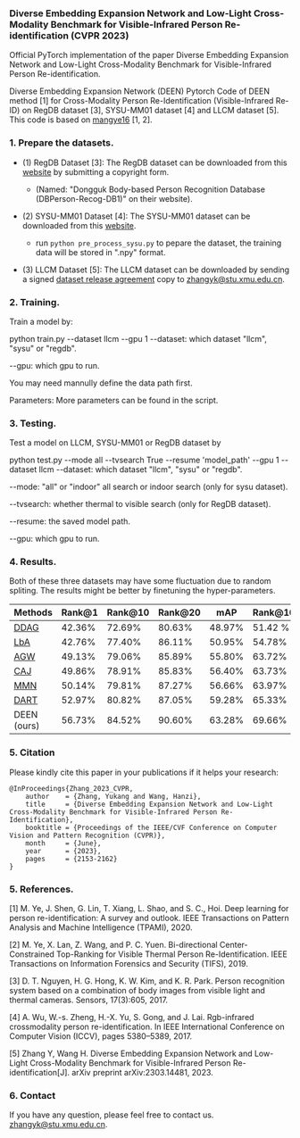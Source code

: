 ### Diverse Embedding Expansion Network and Low-Light Cross-Modality Benchmark for Visible-Infrared Person Re-identification (CVPR 2023)

Official PyTorch implementation of the paper Diverse Embedding Expansion Network and Low-Light Cross-Modality Benchmark for Visible-Infrared Person Re-identification. 

Diverse Embedding Expansion Network (DEEN)
Pytorch Code of DEEN method [1] for Cross-Modality Person Re-Identification (Visible-Infrared Re-ID) on RegDB dataset [3], SYSU-MM01 dataset [4] and LLCM dataset [5]. This code is based on [mangye16](https://github.com/mangye16/Cross-Modal-Re-ID-baseline) [1, 2].


### 1. Prepare the datasets.

- (1) RegDB Dataset [3]: The RegDB dataset can be downloaded from this [website](http://dm.dongguk.edu/link.html) by submitting a copyright form.

    - (Named: "Dongguk Body-based Person Recognition Database (DBPerson-Recog-DB1)" on their website). 
  
- (2) SYSU-MM01 Dataset [4]: The SYSU-MM01 dataset can be downloaded from this [website](http://isee.sysu.edu.cn/project/RGBIRReID.htm).

   - run `python pre_process_sysu.py` to pepare the dataset, the training data will be stored in ".npy" format.
 
- (3) LLCM Dataset [5]: The LLCM dataset can be downloaded by sending a signed [dataset release agreement](https://github.com/ZYK100/LLCM/blob/main/Agreement/LLCM%20DATASET%20RELEASE%20AGREEMENT.pdf) copy to zhangyk@stu.xmu.edu.cn. 


### 2. Training.
Train a model by:

python train.py --dataset llcm --gpu 1
--dataset: which dataset "llcm", "sysu" or "regdb".

--gpu: which gpu to run.

You may need mannully define the data path first.

Parameters: More parameters can be found in the script.

### 3. Testing.
Test a model on LLCM, SYSU-MM01 or RegDB dataset by

python test.py --mode all --tvsearch True --resume 'model_path' --gpu 1 --dataset llcm
--dataset: which dataset "llcm", "sysu" or "regdb".

--mode: "all" or "indoor" all search or indoor search (only for sysu dataset).

--tvsearch: whether thermal to visible search (only for RegDB dataset).

--resume: the saved model path.

--gpu: which gpu to run.

### 4. Results.
Both of these three datasets may have some fluctuation due to random spliting. The results might be better by finetuning the hyper-parameters.



|Methods    | Rank@1   | Rank@10   | Rank@20   | mAP     | Rank@10   | Rank@10   | Rank@20   | mAP     |
| --------   | -----    |  -----  | -----    |  -----  | -----    |  -----  | -----    |  -----  |
|[DDAG](https://github.com/mangye16/DDAG)      | 42.36%  | 72.69% | 80.63%  | 48.97% | 51.42 %  | 81.45% | 88.26%  | 38.77% |
|[LbA](https://github.com/cvlab-yonsei/LbA)  | 42.76%  | 77.40% | 86.11%  | 50.95% | 54.78%  | 85.12% | 91.63%  | 40.81% |
|[AGW](https://github.com/mangye16/Cross-Modal-Re-ID-baseline)  | 49.13%  | 79.06% | 85.89%  | 55.80% | 63.72%  | 88.66% | 92.83%  | 47.21% |
|[CAJ](https://github.com/mangye16/Cross-Modal-Re-ID-baseline/tree/master/ICCV21_CAJ)  | 49.86%  | 78.91% | 85.83%  | 56.40% | 63.73%  | 87.95% | 92.41%  | 47.71% |
|[MMN](https://github.com/ZYK100/MMN)  | 50.14%  | 79.81% | 87.27%  | 56.66% | 63.97%  | 88.66% | 93.05%  | 48.47% |
|[DART](https://github.com/XLearning-SCU/2022-CVPR-DART)  | 52.97%  | 80.82% | 87.05%  | 59.28% | 65.33%  | 89.42% | 93.33%  | 51.13% |
|DEEN (ours)  | 56.73%  | 84.52% | 90.60%  | 63.28% | 69.66%  | 91.68% | 95.99%  | 56.69% |





### 5. Citation
Please kindly cite this paper in your publications if it helps your research:

```
@InProceedings{Zhang_2023_CVPR,
    author    = {Zhang, Yukang and Wang, Hanzi},
    title     = {Diverse Embedding Expansion Network and Low-Light Cross-Modality Benchmark for Visible-Infrared Person Re-Identification},
    booktitle = {Proceedings of the IEEE/CVF Conference on Computer Vision and Pattern Recognition (CVPR)},
    month     = {June},
    year      = {2023},
    pages     = {2153-2162}
}
```

###  5. References.

[1] M. Ye, J. Shen, G. Lin, T. Xiang, L. Shao, and S. C., Hoi. 	Deep learning for person re-identification: A survey and outlook. IEEE Transactions on Pattern Analysis and Machine Intelligence (TPAMI), 2020.

[2] M. Ye, X. Lan, Z. Wang, and P. C. Yuen. Bi-directional Center-Constrained Top-Ranking for Visible Thermal Person Re-Identification. IEEE Transactions on Information Forensics and Security (TIFS), 2019.

[3] D. T. Nguyen, H. G. Hong, K. W. Kim, and K. R. Park. Person recognition system based on a combination of body images from visible light and thermal cameras. Sensors, 17(3):605, 2017.

[4] A. Wu, W.-s. Zheng, H.-X. Yu, S. Gong, and J. Lai. Rgb-infrared crossmodality person re-identification. In IEEE International Conference on Computer Vision (ICCV), pages 5380–5389, 2017.

[5] Zhang Y, Wang H. Diverse Embedding Expansion Network and Low-Light Cross-Modality Benchmark for Visible-Infrared Person Re-identification[J]. arXiv preprint arXiv:2303.14481, 2023.

### 6. Contact

If you have any question, please feel free to contact us. zhangyk@stu.xmu.edu.cn.
